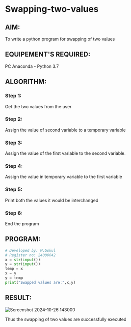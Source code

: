 # Swapping-two-values
## AIM:
To write a python program for swapping of two values
## EQUIPEMENT'S REQUIRED: 
PC
Anaconda - Python 3.7
## ALGORITHM: 
### Step 1:
Get the two values from the user
### Step 2: 
Assign the value of second variable to a temporary variable 
### Step 3: 
Assign the value of the first variable to the second variable.
### Step 4:  
Assign the value in temporary variable to the first variable
### Step 5: 
Print both the values it would be interchanged
### Step 6: 
End the program
## PROGRAM:
```python
# Developed by: M.Gokul
# Register no: 24000042
x = str(input())
y = str(input())
temp = x
x = y
y = temp
print("Swapped values are:",x,y)
```
## RESULT:
![Screenshot 2024-10-26 143000](https://github.com/user-attachments/assets/dd39a475-5ffc-449e-989f-014751d34aac)


Thus the swapping of two values are successfully executed



